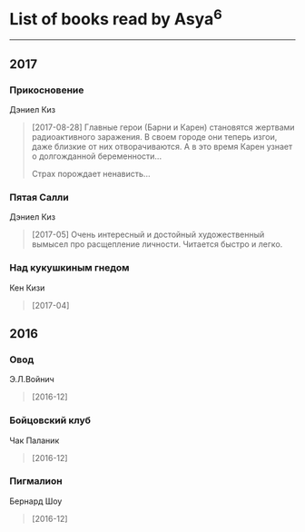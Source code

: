 # List of books read by Asya<sup>6</sup>
---

## 2017

### Прикосновение
Дэниел Киз
> [2017-08-28] Главные герои (Барни и Карен) становятся жертвами радиоактивного заражения. В своем городе они теперь изгои, даже близкие от них отворачиваются. А в это время Карен узнает о долгожданной беременности...
> 
> Страх порождает ненависть...


### Пятая Салли
Дэниел Киз
> [2017-05] Очень интересный и достойный художественный вымысел про расщепление личности. Читается быстро и легко.


### Над кукушкиным гнедом
Кен Кизи
> [2017-04] 



## 2016

### Овод
Э.Л.Войнич
> [2016-12] 


### Бойцовский клуб
Чак Паланик
> [2016-12] 


### Пигмалион
Бернард Шоу
> [2016-12] 



